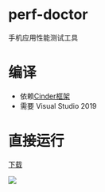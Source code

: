 # perf-doctor
手机应用性能测试工具

# 编译
- 依赖[Cinder框架](https://github.com/cinder/Cinder)
- 需要 Visual Studio 2019

# 直接运行

[下载](https://github.com/taptap/perf-doctor/releases)

![](https://user-images.githubusercontent.com/558657/136703398-2c17a970-d1e0-49ae-91bf-da2d1a258f86.jpg)


